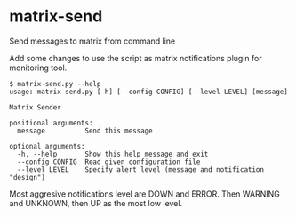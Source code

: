 # matrix-send
Send messages to matrix from command line

Add some changes to use the script as matrix notifications plugin for monitoring tool.

```
$ matrix-send.py --help
usage: matrix-send.py [-h] [--config CONFIG] [--level LEVEL] [message]

Matrix Sender

positional arguments:
  message          Send this message

optional arguments:
  -h, --help       Show this help message and exit
  --config CONFIG  Read given configuration file
  --level LEVEL    Specify alert level (message and notification "design")
```

Most aggresive notifications level are  DOWN and ERROR.
Then WARNING and UNKNOWN, then UP as the most low level.
